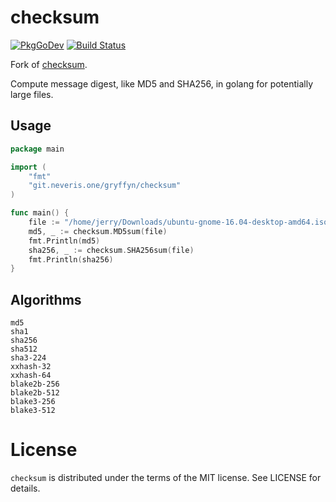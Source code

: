 checksum
==
[![PkgGoDev](https://pkg.go.dev/badge/git.neveris.one/gryffyn/checksum)](https://pkg.go.dev/git.neveris.one/gryffyn/checksum)
[![Build Status](https://ci.neveris.one/api/badges/gryffyn/checksum/status.svg)](https://ci.neveris.one/gryffyn/checksum)

Fork of [checksum](https://github.com/codingsince1985/checksum).

Compute message digest, like MD5 and SHA256, in golang for potentially large files.

Usage
--
```go
package main

import (
	"fmt"
	"git.neveris.one/gryffyn/checksum"
)

func main() {
	file := "/home/jerry/Downloads/ubuntu-gnome-16.04-desktop-amd64.iso"
	md5, _ := checksum.MD5sum(file)
	fmt.Println(md5)
	sha256, _ := checksum.SHA256sum(file)
	fmt.Println(sha256)
}
```

Algorithms
--
```
md5
sha1
sha256
sha512
sha3-224
xxhash-32
xxhash-64
blake2b-256
blake2b-512
blake3-256
blake3-512
```

License
==
`checksum` is distributed under the terms of the MIT license. See LICENSE for details.
